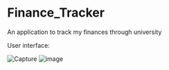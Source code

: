 # Finance_Tracker
An application to track my finances through university

User interface:


![Capture](https://user-images.githubusercontent.com/36550743/190893307-93aaa25a-d8d3-4aac-a7b3-5cd6510821aa.PNG)
![image](https://user-images.githubusercontent.com/36550743/190900984-b8301a0d-5ece-43f9-aaa1-3dcb6ccaddba.png)
